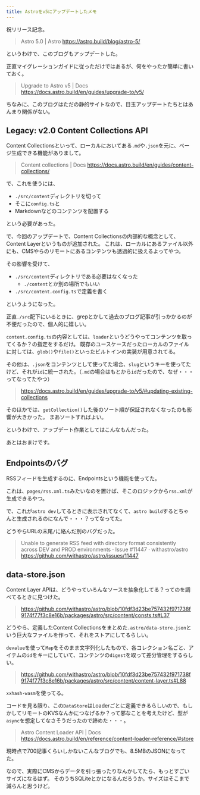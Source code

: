 ```yaml
---
title: Astroをv5にアップデートしたメモ
---
```


祝リリース記念。

> Astro 5.0 | Astro
> https://astro.build/blog/astro-5/

というわけで、このブログもアップデートした。

正直マイグレーションガイドに従っただけではあるが、何をやったか簡単に書いておく。

> Upgrade to Astro v5 | Docs
> https://docs.astro.build/en/guides/upgrade-to/v5/

ちなみに、このブログはただの静的サイトなので、目玉アップデートたちとはあんまり関係がない。

## Legacy: v2.0 Content Collections API

Content Collectionsといって、ローカルにおいてある`.md`や`.json`を元に、ページ生成できる機能がありまして。

> Content collections | Docs
> https://docs.astro.build/en/guides/content-collections/

で、これを使うには、

- `./src/content`ディレクトリを切って
- そこに`config.ts`と
- Markdownなどのコンテンツを配置する

という必要があった。

で、今回のアップデートで、Content Collectionsの内部的な概念として、Content Layerというものが追加された。
これは、ローカルにあるファイル以外にも、CMSやらのリモートにあるコンテンツも透過的に扱えるよってやつ。

その影響を受けて、

- `./src/content`ディレクトリである必要はなくなった
  - `./content`とか別の場所でもいい
- `./src/content.config.ts`で定義を書く

というようになった。

正直`./src`配下にいるときに、grepとかして過去のブログ記事が引っかかるのが不便だったので、個人的に嬉しい。

`content.config.ts`の内容としては、`loader`というどうやってコンテンツを取ってくるか？の指定をするだけ。
既存のユースケースだったローカルのファイルに対しては、`glob()`や`file()`といったビルトインの実装が用意されてる。

その他は、`.json`をコンテンツとして使ってた場合、`slug`というキーを使ってたけど、それが`id`に統一された。（`.md`の場合はもとから`id`だったので、なぜ・・・ってなってたやつ）

> https://docs.astro.build/en/guides/upgrade-to/v5/#updating-existing-collections

そのほかでは、`getCollection()`した後のソート順が保証されなくなったのも影響が大きかった。
まあソートすればよい。

というわけで、アップデート作業としてはこんなもんだった。

あとはおまけです。

## Endpointsのバグ

RSSフィードを生成するのに、Endpointsという機能を使ってた。

これは、`pages/rss.xml.ts`みたいなのを置けば、そこのロジックから`rss.xml`が生成できるやつ。

で、これが`astro dev`してるときに表示されてなくて、`astro build`するとちゃんと生成されるのになんで・・・？ってなってた。

どうやらURLの末尾`/`に絡んだ別のバグだった。

> Unable to generate RSS feed with directory format consistently across DEV and PROD environments · Issue #11447 · withastro/astro
> https://github.com/withastro/astro/issues/11447

## data-store.json

Content Layer APIは、どうやっていろんなソースを抽象化してる？ってのを調べてるときに見つけた。

> https://github.com/withastro/astro/blob/10fdf3d23be757432f971738f9174f77f3c8e16b/packages/astro/src/content/consts.ts#L37

どうやら、定義したContent Collectionsをまとめた`.astro/data-store.json`という巨大なファイルを作って、それをストアにしてるらしい。

`devalue`を使って`Map`をそのまま文字列化したもので、各コレクション名ごと、アイテムの`id`をキーにしていて、コンテンツの`digest`を取って差分管理をするらしい。

> https://github.com/withastro/astro/blob/10fdf3d23be757432f971738f9174f77f3c8e16b/packages/astro/src/content/content-layer.ts#L88

`xxhash-wasm`を使ってる。

コードを見る限り、この`DataStore`はLoaderごとに定義できるらしいので、もしかしてリモートのKVSなんかにつなげるか？って邪なことを考えたけど、型が`async`を想定してなさそうだったので諦めた・・・。

> Astro Content Loader API | Docs
> https://docs.astro.build/en/reference/content-loader-reference/#store

現時点で700記事くらいしかないこんなブログでも、8.5MBのJSONになってた。

なので、実際にCMSからデータを引っ張ったりなんかしてたら、もっとすごいサイズになるはず。
そのうちSQLiteとかになるんだろうか。サイズはそこまで減らんと思うけど。
